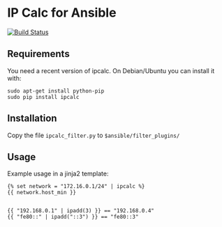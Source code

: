 IP Calc for Ansible
===========

[![Build Status](https://travis-ci.org/digineo/ansible-ipcalc.svg?branch=master)](https://travis-ci.org/digineo/ansible-ipcalc)


## Requirements

You need a recent version of ipcalc.
On Debian/Ubuntu you can install it with:

    sudo apt-get install python-pip
    sudo pip install ipcalc


## Installation

Copy the file `ipcalc_filter.py` to `$ansible/filter_plugins/`


## Usage

Example usage in a jinja2 template:

    {% set network = "172.16.0.1/24" | ipcalc %}
    {{ network.host_min }}


    {{ "192.168.0.1" | ipadd(3) }} == "192.168.0.4"
    {{ "fe80::" | ipadd("::3") }} == "fe80::3"
